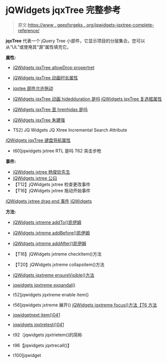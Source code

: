 # jQWidgets jqxTree 完整参考

> 原文:[https://www . geesforgeks . org/jqwidgets-jqxtree-complete-reference/](https://www.geeksforgeeks.org/jqwidgets-jqxtree-complete-reference/)

**jqxTree** 代表一个 jQuery Tree 小部件，它显示项目的分层集合。您可以从“UL”或使用其“源”属性填充它。

**属性:**

*   [jQWidgets jqxTree allowDrop propertret](https://www.geeksforgeeks.org/jqwidgets-jqxtree-allowdrop-property/)
*   [jQWidgets jqxTree 动画时长属性](https://www.geeksforgeeks.org/jqwidgets-jqxtree-animationshowduration-property/)
*   [jqxtee 部件允许拖动](https://www.geeksforgeeks.org/jqwidgets-jqxtree-allowdrag-property/)
*   [jQWidgets jqxTree 动画 hidedduration 是吗](https://www.geeksforgeeks.org/jqwidgets-jqxtree-animationhideduration-property/)
[jQWidgets jqxTree 复选框属性](https://www.geeksforgeeks.org/jqwidgets-jqxtree-checkboxes-property/)

*   [jQWidgets jqxTree 至 hrenhidas 是吗](https://www.geeksforgeeks.org/jqwidgets-jqxtree-hasthreestates-property/)
*   [jQWidgets jqxTree 朱建强](https://www.geeksforgeeks.org/jqwidgets-jqxtree-height-property/)
*   T52] JQ Widgets JQ Xtree Incremental Search Attribute

[jQWidgets jqxTree 键盘导航属性](https://www.geeksforgeeks.org/jqwidgets-jqxtree-keyboardnavigation-property/)
*   t60]jqwidgets jxtree RTL 是吗 T62 突击步枪

**事件:**

*   [jQWidgets jxtree 杨俊钦先生](https://www.geeksforgeeks.org/jqwidgets-jqxtree-added-event/)
*   [jQWidgets jxtree 公曰](https://www.geeksforgeeks.org/jqwidgets-jqxtree-collapse-event/)
*   【T12】jQWidgets jxtree 检查更改事件
*   【T16】jQWidgets jxtree 拖动开始事件

[jQWidgets jxtree drag end 事件](https://www.geeksforgeeks.org/jqwidgets-jqxtree-dragend-event/)
[jQWidgets](https://www.geeksforgeeks.org/jqwidgets-jqxtree-expand-event/)

**方法:**

*   [jQWidgets jxtreme addTo()凯伊姆](https://www.geeksforgeeks.org/jqwidgets-jqxtree-addto-method/)
*   [jQWidgets jxtreme addBefore()凯伊姆](https://www.geeksforgeeks.org/jqwidgets-jqxtree-addbefore-method/)
*   [jQWidgets jxtreme addAfter()凯伊姆](https://www.geeksforgeeks.org/jqwidgets-jqxtree-addafter-method/)
*   【T16】jQWidgets jxtreme checkItem()方法
*   【T20】jQWidgets jxtreme collapsitem()方法

*   [jQWidgets jqxtreme ensureVisible()方法](https://www.geeksforgeeks.org/jqwidgets-jqxtree-ensurevisible-method/)
*   [jqwidgets jqxtreme expandal()](https://www.geeksforgeeks.org/jqwidgets-jqxtree-expandall-method/)
*   t52]jqwidgets jqxtreme enable item()
*   t56]jqwidgets jxtreme 展开()
[jQWidgets jqxtreme focus()方法【T6 方法](https://www.geeksforgeeks.org/jqwidgets-jqxtree-focus-method/)
*   [jqwidgetnext item()041](https://www.geeksforgeeks.org/jqwidgets-jqxtree-getnextitem-method/)
*   [jqwidgets jqxtretest()041](https://www.geeksforgeeks.org/jqwidgets-jqxtree-hittest-method/)
*   t92〔jqwidgets jqxtrietem()的简称
*   t96【jqwidgets jqxtrecall()】
*   t100]jqwidget